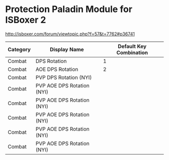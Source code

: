# Protection Paladin Module for ISBoxer 2

http://isboxer.com/forum/viewtopic.php?f=57&t=7762#p36741

| Category | Display Name | Default Key Combination |
|---|---|---|
| Combat | DPS Rotation | 1  |
| Combat | AOE DPS Rotation | 2 |
| Combat | PVP DPS Rotation (NYI) |   |
| Combat | PVP AOE DPS Rotation (NYI) |   |
| Combat | PVP AOE DPS Rotation (NYI) |   |
| Combat | PVP AOE DPS Rotation (NYI) |   |
| Combat | PVP AOE DPS Rotation (NYI) |   |
| Combat | PVP AOE DPS Rotation (NYI) |   |
